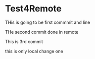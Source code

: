 # Test4Remote

THis is going to be first commmit and line

THe second commit done in remote

This is 3rd commit

this is only local change one

